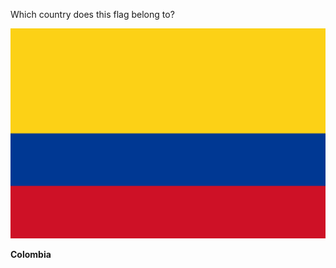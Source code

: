 Which country does this flag belong to?

![Flag of Colombia](images/Flag_of_Colombia.svg)
<!--question-->
**Colombia**